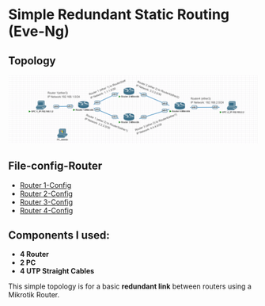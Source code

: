 
# Simple Redundant Static Routing (Eve-Ng)

## Topology
![Network Topology](https://github.com/fasyaAlvyan/Just_Learn_Networking/blob/main/redundant-static-topology/mikrotik-redudant-static/Topology.png)

## File-config-Router
- [Router 1-Config](https://github.com/fasyaAlvyan/Just_Learn_Networking/blob/main/redundant-static-topology/mikrotik-redudant-static/Router1-config.rsc)
- [Router 2-Config](https://github.com/fasyaAlvyan/Just_Learn_Networking/blob/main/redundant-static-topology/mikrotik-redudant-static/Router2-config.rsc)
- [Router 3-Config](https://github.com/fasyaAlvyan/Just_Learn_Networking/blob/main/redundant-static-topology/mikrotik-redudant-static/Router3-config.rsc)
- [Router 4-Config](https://github.com/fasyaAlvyan/Just_Learn_Networking/blob/main/redundant-static-topology/mikrotik-redudant-static/Router4-config.rsc)
## Components I used:
- **4 Router**
- **2 PC**
- **4 UTP Straight Cables**
 
This simple topology is for a basic **redundant link** between routers using a Mikrotik Router.
